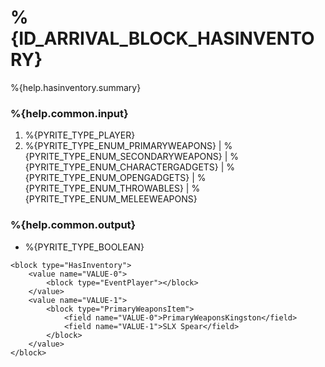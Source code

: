 # %{ID_ARRIVAL_BLOCK_HASINVENTORY}

%{help.hasinventory.summary}

### %{help.common.input}

1. %{PYRITE_TYPE_PLAYER}
2. %{PYRITE_TYPE_ENUM_PRIMARYWEAPONS} | %{PYRITE_TYPE_ENUM_SECONDARYWEAPONS} | %{PYRITE_TYPE_ENUM_CHARACTERGADGETS} | %{PYRITE_TYPE_ENUM_OPENGADGETS} | %{PYRITE_TYPE_ENUM_THROWABLES} | %{PYRITE_TYPE_ENUM_MELEEWEAPONS}

### %{help.common.output}

-   %{PYRITE_TYPE_BOOLEAN}

```
<block type="HasInventory">
    <value name="VALUE-0">
        <block type="EventPlayer"></block>
    </value>
    <value name="VALUE-1">
        <block type="PrimaryWeaponsItem">
            <field name="VALUE-0">PrimaryWeaponsKingston</field>
            <field name="VALUE-1">SLX Spear</field>
        </block>
    </value>
</block>
```
